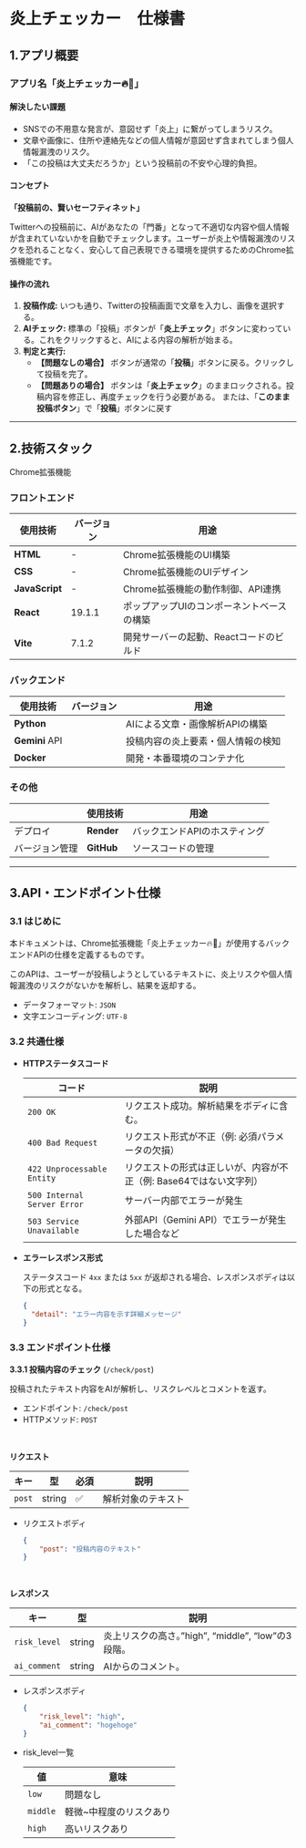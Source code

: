 # 炎上チェッカー　仕様書

## 1.アプリ概要

### アプリ名「炎上チェッカー🔥🔎」

#### 解決したい課題

- SNSでの不用意な発言が、意図せず「炎上」に繋がってしまうリスク。
- 文章や画像に、住所や連絡先などの個人情報が意図せず含まれてしまう個人情報漏洩のリスク。
- 「この投稿は大丈夫だろうか」という投稿前の不安や心理的負担。

#### コンセプト

**「投稿前の、賢いセーフティネット」**

Twitterへの投稿前に、AIがあなたの「門番」となって不適切な内容や個人情報が含まれていないかを自動でチェックします。ユーザーが炎上や情報漏洩のリスクを恐れることなく、安心して自己表現できる環境を提供するためのChrome拡張機能です。


#### 操作の流れ

1. **投稿作成:** いつも通り、Twitterの投稿画面で文章を入力し、画像を選択する。
2. **AIチェック:** 標準の「投稿」ボタンが「**炎上チェック**」ボタンに変わっている。これをクリックすると、AIによる内容の解析が始まる。
3. **判定と実行:**
    - **【問題なしの場合】** ボタンが通常の「**投稿**」ボタンに戻る。クリックして投稿を完了。
    - **【問題ありの場合】** ボタンは「**炎上チェック**」のままロックされる。投稿内容を修正し、再度チェックを行う必要がある。
    または、「**このまま投稿ボタン**」で「**投稿**」ボタンに戻す

---

## 2.技術スタック

Chrome拡張機能

### フロントエンド

| 使用技術 | バージョン | 用途 |
| --- | --- | --- |
| **HTML** | - | Chrome拡張機能のUI構築 |
| **CSS** | - | Chrome拡張機能のUIデザイン |
| **JavaScript** | - | Chrome拡張機能の動作制御、API連携 |
| **React** | 19.1.1 | ポップアップUIのコンポーネントベースの構築 |
| **Vite** | 7.1.2 | 開発サーバーの起動、Reactコードのビルド |

### バックエンド

| 使用技術 | バージョン | 用途 |
| --- | --- | --- |
| **Python** |  | AIによる文章・画像解析APIの構築 |
| **Gemini** API |  | 投稿内容の炎上要素・個人情報の検知 |
| **Docker** |  | 開発・本番環境のコンテナ化 |

### その他

|  | 使用技術 | 用途 |
| --- | --- | --- |
| デプロイ | **Render** | バックエンドAPIのホスティング |
| バージョン管理 | **GitHub** | ソースコードの管理 |



---

## 3.API・エンドポイント仕様

### 3.1 はじめに

本ドキュメントは、Chrome拡張機能「炎上チェッカー🔥🔎」が使用するバックエンドAPIの仕様を定義するものです。

このAPIは、ユーザーが投稿しようとしているテキストに、炎上リスクや個人情報漏洩のリスクがないかを解析し、結果を返却する。


- データフォーマット: `JSON`
- 文字エンコーディング: `UTF-8`

### 3.2 共通仕様

- **HTTPステータスコード**
    
    
    | コード | 説明 |
    | --- | --- |
    | `200 OK` | リクエスト成功。解析結果をボディに含む。 |
    | `400 Bad Request` | リクエスト形式が不正（例: 必須パラメータの欠損） |
    | `422 Unprocessable Entity` | リクエストの形式は正しいが、内容が不正（例: Base64ではない文字列） |
    | `500 Internal Server Error` | サーバー内部でエラーが発生 |
    | `503 Service Unavailable` | 外部API（Gemini API）でエラーが発生した場合など |
- **エラーレスポンス形式**
    
    ステータスコード `4xx` または `5xx` が返却される場合、レスポンスボディは以下の形式となる。
    
    ```json
    {
      "detail": "エラー内容を示す詳細メッセージ"
    }
    ```
    

### 3.3 エンドポイント仕様

**3.3.1 投稿内容のチェック** (`/check/post`)

投稿されたテキスト内容をAIが解析し、リスクレベルとコメントを返す。

- エンドポイント: `/check/post`
- HTTPメソッド: `POST`

<br/>

**リクエスト**

| キー | 型 | 必須 | 説明 |
| --- | --- | --- | --- |
| `post` | string | ✅ | 解析対象のテキスト |

- リクエストボディ
    
    ```json
    {
    	"post": "投稿内容のテキスト"
    }
    ```
    
<br/>

**レスポンス**

| キー | 型 | 説明 |
| --- | --- | --- |
| `risk_level` | string | 炎上リスクの高さ。”high”, “middle”, “low”の3段階。 |
| `ai_comment` | string | AIからのコメント。 |

- レスポンスボディ
    
    ```json
    {
    	"risk_level": "high",
    	"ai_comment": "hogehoge"
    }
    ```

- risk_level一覧
    
    | 値 | 意味 |
    | --- | --- |
    | `low` | 問題なし |
    | `middle` | 軽微~中程度のリスクあり |
    | `high` | 高いリスクあり |
